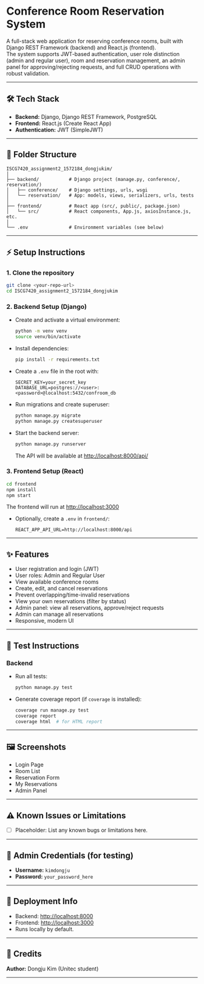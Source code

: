 # Conference Room Reservation System

A full-stack web application for reserving conference rooms, built with Django REST Framework (backend) and React.js (frontend).  
The system supports JWT-based authentication, user role distinction (admin and regular user), room and reservation management, an admin panel for approving/rejecting requests, and full CRUD operations with robust validation.

---

## 🛠️ Tech Stack

- **Backend:** Django, Django REST Framework, PostgreSQL
- **Frontend:** React.js (Create React App)
- **Authentication:** JWT (SimpleJWT)

---

## 📁 Folder Structure

```
ISCG7420_assignment2_1572184_dongjukim/
│
├── backend/           # Django project (manage.py, conference/, reservation/)
│   ├── conference/    # Django settings, urls, wsgi
│   └── reservation/   # App: models, views, serializers, urls, tests
│
├── frontend/          # React app (src/, public/, package.json)
│   └── src/           # React components, App.js, axiosInstance.js, etc.
│
└── .env               # Environment variables (see below)
```

---

## ⚡ Setup Instructions

### 1. Clone the repository

```bash
git clone <your-repo-url>
cd ISCG7420_assignment2_1572184_dongjukim
```

### 2. Backend Setup (Django)

- Create and activate a virtual environment:
  ```bash
  python -m venv venv
  source venv/bin/activate
  ```
- Install dependencies:
  ```bash
  pip install -r requirements.txt
  ```
- Create a `.env` file in the root with:
  ```
  SECRET_KEY=your_secret_key
  DATABASE_URL=postgres://<user>:<password>@localhost:5432/confroom_db
  ```
- Run migrations and create superuser:
  ```bash
  python manage.py migrate
  python manage.py createsuperuser
  ```
- Start the backend server:
  ```bash
  python manage.py runserver
  ```
  The API will be available at [http://localhost:8000/api/](http://localhost:8000/api/)

### 3. Frontend Setup (React)

```bash
cd frontend
npm install
npm start
```

The frontend will run at [http://localhost:3000](http://localhost:3000)

- Optionally, create a `.env` in `frontend/`:
  ```
  REACT_APP_API_URL=http://localhost:8000/api
  ```

---

## ✨ Features

- User registration and login (JWT)
- User roles: Admin and Regular User
- View available conference rooms
- Create, edit, and cancel reservations
- Prevent overlapping/time-invalid reservations
- View your own reservations (filter by status)
- Admin panel: view all reservations, approve/reject requests
- Admin can manage all reservations
- Responsive, modern UI

---

## 🧪 Test Instructions

### Backend

- Run all tests:
  ```bash
  python manage.py test
  ```
- Generate coverage report (if `coverage` is installed):
  ```bash
  coverage run manage.py test
  coverage report
  coverage html  # for HTML report
  ```

---

## 🖼️ Screenshots

<!-- Add screenshots here -->

- Login Page
- Room List
- Reservation Form
- My Reservations
- Admin Panel

---

## ⚠️ Known Issues or Limitations

- [ ] Placeholder: List any known bugs or limitations here.

---

## 🔑 Admin Credentials (for testing)

- **Username:** `kimdongju`
- **Password:** `your_password_here`

---

## 🚀 Deployment Info

- Backend: [http://localhost:8000](http://localhost:8000)
- Frontend: [http://localhost:3000](http://localhost:3000)
- Runs locally by default.

---

## 👤 Credits

**Author:** Dongju Kim (Unitec student)

---
